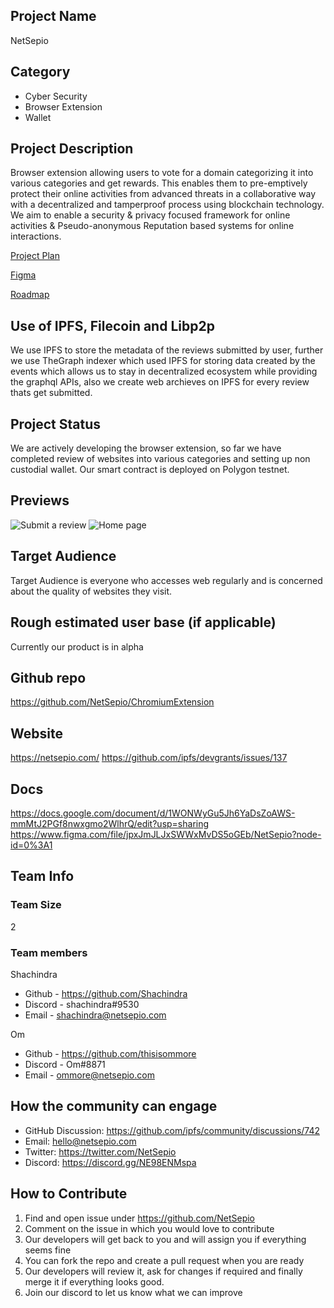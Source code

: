 ## Project Name <!-- Add your project name here with format "Project Name"-->
NetSepio

## Category 
<!--developer tooling, application, wallet, infrastructure, etc-->
- Cyber Security
- Browser Extension
- Wallet

## Project Description
<!--Describe your project in a few sentences. -->
Browser extension allowing users to vote for a domain categorizing it into various categories and get rewards. This enables them to pre-emptively protect their online activities from advanced threats in a collaborative way with a decentralized and tamperproof process using blockchain technology. We aim to enable a security & privacy focused framework for online activities & Pseudo-anonymous Reputation based systems for online interactions.

[Project Plan](https://docs.google.com/document/d/1WONWyGu5Jh6YaDsZoAWS-mmMtJ2PGf8nwxgmo2WlhrQ)

[Figma](https://www.figma.com/file/jpxJmJLJxSWWxMvDS5oGEb/NetSepio)

[Roadmap](https://docs.google.com/presentation/d/17vIUpHeoJaAirWERiqzriGia5CbmyrA0/edit#slide=id.gcf8e05e63e_0_6)

## Use of IPFS, Filecoin and Libp2p
<!-- Describe how your project uses any or all of these technologies, and why. -->
We use IPFS to store the metadata of the reviews submitted by user, further we use TheGraph indexer which used IPFS for storing data created by the events which allows us to stay in decentralized ecosystem while providing the graphql APIs, also we create web archieves on IPFS for every review thats get submitted.

## Project Status
<!--brainstorming, fundraising, under development, beta, shipped, etc-->
We are actively developing the browser extension, so far we have completed review of websites into various categories and setting up non custodial wallet.
Our smart contract is deployed on Polygon testnet.

## Previews
<!--Add some screenshots to give a preview of your product-->
![Submit a review](https://user-images.githubusercontent.com/51229945/155125948-14e1482e-b561-4f7f-98bd-0da32e2fc12a.png)
![Home page](https://user-images.githubusercontent.com/51229945/155126177-7ad6b093-d1a7-4030-8295-52bb51006694.png)


## Target Audience
<!--Describe who will be your project's users-->
Target Audience is everyone who accesses web regularly and is concerned about the quality of websites they visit.

## Rough estimated user base (if applicable)
<!--How many users do you have right now?-->
Currently our product is in alpha

## Github repo
<!--Attach a link to your GitHub repo - open source is required - please make sure your repo has a license file and is licensed using MIT open source license! -->
https://github.com/NetSepio/ChromiumExtension

## Website
https://netsepio.com/
https://github.com/ipfs/devgrants/issues/137
<!--If you're applying for a Next Step grant, add the URL to your hackathon submission here also-->

## Docs
<!--Including a link to your project docs!-->
https://docs.google.com/document/d/1WONWyGu5Jh6YaDsZoAWS-mmMtJ2PGf8nwxgmo2WlhrQ/edit?usp=sharing
https://www.figma.com/file/jpxJmJLJxSWWxMvDS5oGEb/NetSepio?node-id=0%3A1

## Team Info
<!-- Introduce your amazing team - how many team members are working on this project and who are they?-->


### Team Size  
2

### Team members  
Shachindra 
- Github - https://github.com/Shachindra 
- Discord - shachindra#9530
- Email - shachindra@netsepio.com

Om
- Github - https://github.com/thisisommore
- Discord - Om#8871
- Email - ommore@netsepio.com

## How the community can engage
* GitHub Discussion: https://github.com/ipfs/community/discussions/742
* Email: hello@netsepio.com
* Twitter: https://twitter.com/NetSepio
* Discord: https://discord.gg/NE98ENMspa

## How to Contribute
<!--How can the community contribute to your project?-->
1. Find and open issue under https://github.com/NetSepio
2. Comment on the issue in which you would love to contribute
3. Our developers will get back to you and will assign you if everything seems fine
4. You can fork the repo and create a pull request when you are ready
5. Our developers will review it, ask for changes if required and finally merge it if everything looks good.
6. Join our discord to let us know what we can improve
